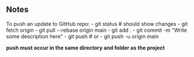 ## Notes

To push an update to GitHub repo:
    - git status        # should show changes
    - git fetch origin 
    - git pull --rebase origin main
    - git add .
    - git commit -m "Write some description here"
    - git push          # or
    - git push -u origin main

**push must occur in the same directory and folder as the project**

